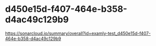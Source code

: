 # d450e15d-f407-464e-b358-d4ac49c129b9
https://sonarcloud.io/summary/overall?id=examly-test_d450e15d-f407-464e-b358-d4ac49c129b9
